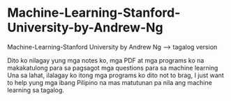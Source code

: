 # Machine-Learning-Stanford-University-by-Andrew-Ng
Machine-Learning-Stanford University by Andrew Ng --> tagalog version

Dito ko nilagay yung mga notes ko, mga PDF at mga programs ko na makakatulong para sa pagsagot mga questions para sa machine learning
Una sa lahat, ilalagay ko itong mga programs ko dito not to brag, I just want to help yung mga ibang Pilipino na mas matutunan pa nila ang machine learning sa tagalog.
